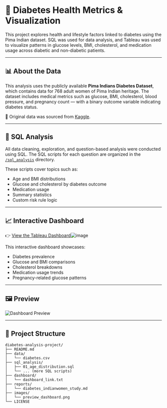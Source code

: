 # 🧪 Diabetes Health Metrics & Visualization

This project explores health and lifestyle factors linked to diabetes using the Pima Indian dataset. SQL was used for data analysis, and Tableau was used to visualize patterns in glucose levels, BMI, cholesterol, and medication usage across diabetic and non-diabetic patients.

---

## 📊 About the Data

This analysis uses the publicly available **Pima Indians Diabetes Dataset**, which contains data for 768 adult women of Pima Indian heritage. The dataset includes medical metrics such as glucose, BMI, cholesterol, blood pressure, and pregnancy count — with a binary outcome variable indicating diabetes status.

📍 Original data was sourced from [Kaggle](https://www.kaggle.com/).

---

## 🧠 SQL Analysis

All data cleaning, exploration, and question-based analysis were conducted using SQL. The SQL scripts for each question are organized in the [`/sql_analysis`](./sql_analysis) directory.

These scripts cover topics such as:
- Age and BMI distributions
- Glucose and cholesterol by diabetes outcome
- Medication usage
- Summary statistics
- Custom risk rule logic

---

## 📈 Interactive Dashboard

👉 [View the Tableau Dashboard](https://public.tableau.com/app/profile/noemi.vargas7800/viz/Diabetes-Analysis_17425868700190/DiabetesStudyDashboards?publish=yes)![image](https://github.com/user-attachments/assets/55623cc4-0d18-4007-8075-cd47058d6158)


This interactive dashboard showcases:
- Diabetes prevalence
- Glucose and BMI comparisons
- Cholesterol breakdowns
- Medication usage trends
- Pregnancy-related glucose patterns

---

## 🖼 Preview

![Dashboard Preview](./images/preview_dashboard.png)

---

## 📁 Project Structure

```
diabetes-analysis-project/
├── README.md
├── data/
│   └── diabetes.csv
├── sql_analysis/
│   ├── 01_age_distribution.sql
│   └── ... (more SQL scripts)
├── dashboard/
│   └── dashboard_link.txt
├── reports/
│   └── diabetes_indianwomen_study.md
├── images/
│   └── preview_dashboard.png
└── LICENSE
```
